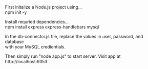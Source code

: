 First initalize a Node.js project using...  
npm init -y  
  
Install requried dependencies...  
npm install express express-handlebars mysql  
  
In the db-connector.js file, replace the values in user, password, and database   
with your MySQL credientials.  
  
Then simply run "node app.js" to start server. Visit app at http://localhost:9353  
